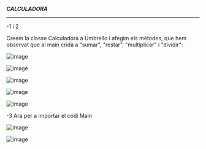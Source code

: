 ***CALCULADORA***

-------------------------------------------------------------------------------------------------------------------------------------------------------

-1 i 2 

Creem la classe Calculadora a Umbrello i afegim els mètodes, que hem observat que al main crida a "sumar", "restar", "multiplicar" i "dividir":

![image](https://user-images.githubusercontent.com/113586105/234488793-45bd0c07-b553-4278-bbf6-da1bbb99325f.png)

![image](https://user-images.githubusercontent.com/113586105/234488771-b06f548a-e3b4-4936-a645-74f8f84db74b.png)

![image](https://user-images.githubusercontent.com/113586105/234489492-934557f7-7a2a-46d0-ad08-42a06aae23f9.png)

![image](https://user-images.githubusercontent.com/113586105/234489504-37aadc30-e42c-428f-b15f-47af224a093b.png)

![image](https://user-images.githubusercontent.com/113586105/234489512-9a0f8268-d696-496c-b141-a15aa1eab95d.png)

-3 Ara per a importar el codi Main

![image](https://user-images.githubusercontent.com/113586105/234490412-1fe06367-f16c-46de-b2a8-0bc9493e3e41.png)

![image](https://user-images.githubusercontent.com/113586105/234490441-23def4a4-9305-4daa-8acd-944c9e8c5f94.png)


